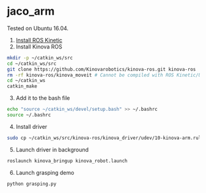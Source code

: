 # jaco_arm

Tested on Ubuntu 16.04.

1. [Install ROS Kinetic](http://wiki.ros.org/kinetic/Installation/Ubuntu)
2. Install Kinova ROS

```bash
mkdir -p ~/catkin_ws/src
cd ~/catkin_ws/src
git clone https://github.com/Kinovarobotics/kinova-ros.git kinova-ros
rm -rf kinova-ros/kinova_moveit # Cannot be compiled with ROS Kinetic/Ubuntu 16.04
cd ~/catkin_ws
catkin_make
```

3. Add it to the bash file

```bash
echo "source ~/catkin_ws/devel/setup.bash" >> ~/.bashrc
source ~/.bashrc
```

4. Install driver

```bash
sudo cp ~/catkin_ws/src/kinova-ros/kinova_driver/udev/10-kinova-arm.rules /etc/udev/rules.d/
```

5. Launch driver in background

```bash
roslaunch kinova_bringup kinova_robot.launch 
```

6. Launch grasping demo

```bash
python grasping.py
```

